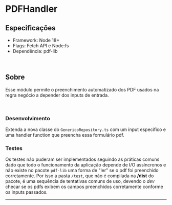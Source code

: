 # PDFHandler

## Especificações
* Framework: Node 18+
* Flags: Fetch API e Node:fs
* Dependência: pdf-lib

<br>

## Sobre
Esse módulo permite o preenchimento automatizado dos PDF usados na regra negócio a depender dos inputs de entrada.

<br>

### Desenvolvimento
Extenda a nova classe do `GenericoRepository.ts` com um input específico e uma handler function que preencha essa formulário pdf.
<br>

### Testes
Os testes não puderam ser implementados seguindo as práticas comuns dado que todo o funcionamento da aplicação depende de I/O assíncronos e não existe no pacote `pdf-lib` uma forma de "ler" se o pdf foi preenchido corretamente. Por isso a pasta `/test`, que não é compilada na **/dist** do pacote, é uma sequência de tentativas comuns de uso, devendo o *dev* checar se os pdfs exibem os campos preenchidos corretamente conforme os inputs passados.

---

<br>